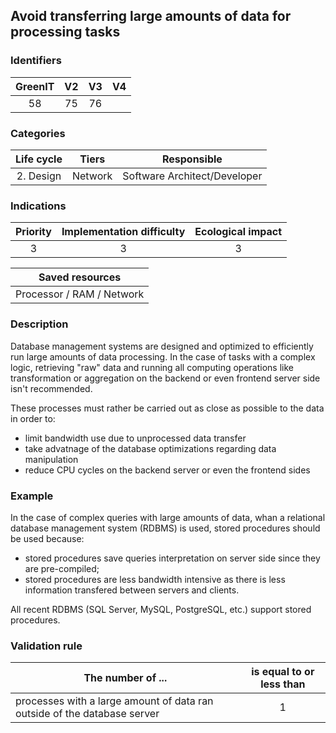 ## Avoid transferring large amounts of data for processing tasks

### Identifiers

| GreenIT | V2  | V3  |  V4  |
|:-------:|:---:|:---:|:----:|
|   58    | 75  | 76  |      |

### Categories

| Life cycle |  Tiers  |         Responsible          |
|:----------:|:-------:|:----------------------------:|
| 2. Design  | Network | Software Architect/Developer |

### Indications

| Priority | Implementation difficulty | Ecological impact |
|:--------:|:-------------------------:|:-----------------:|
|    3     |             3             |         3         |

|                      Saved resources                      |
|:---------------------------------------------------------:|
|                 Processor / RAM / Network                 |

### Description

Database management systems are designed and optimized to efficiently run large amounts of data processing.
In the case of tasks with a complex logic, retrieving "raw" data and running all computing operations like
transformation or aggregation on the backend or even frontend server side isn't recommended.

These processes must rather be carried out as close as possible to the data in order to:

- limit bandwidth use due to unprocessed data transfer
- take advatnage of the database optimizations regarding data manipulation
- reduce CPU cycles on the backend server or even the frontend sides

### Example

In the case of complex queries with large amounts of data, whan a relational database management system (RDBMS) is used, 
stored procedures should be used because:

- stored procedures save queries interpretation on server side since they are pre-compiled;
- stored procedures are less bandwidth intensive as there is less information transfered between servers and clients.

All recent RDBMS (SQL Server, MySQL, PostgreSQL, etc.) support stored procedures.

### Validation rule

| The number of ...                                                        | is equal to or less than |  
|--------------------------------------------------------------------------|:------------------------:|
| processes with a large amount of data ran outside of the database server |             1            |
